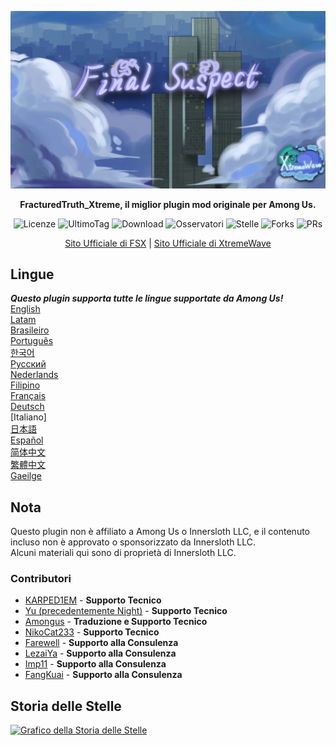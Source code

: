 ﻿<div align="center">

![FSX-XW](Assets/LogoWithTeam.png)

**FracturedTruth_Xtreme, il miglior plugin mod originale per Among Us.**

<img src="https://badgen.net/github/license/XtremeWave/FracturedTruth_Xtreme" alt="Licenze">
<img src="https://badgen.net/github/tag/XtremeWave/FracturedTruth_Xtreme" alt="UltimoTag">
<img src="https://badgen.net/github/assets-dl/XtremeWave/FracturedTruth_Xtreme" alt="Download">
<img src="https://badgen.net/github/watchers/XtremeWave/FracturedTruth_Xtreme" alt="Osservatori">
<img src="https://badgen.net/github/stars/XtremeWave/FracturedTruth_Xtreme" alt="Stelle">
<img src="https://badgen.net/github/forks/XtremeWave/FracturedTruth_Xtreme" alt="Forks">
<img src="https://badgen.net/github/prs/XtremeWave/FracturedTruth_Xtreme" alt="PRs">

[Sito Ufficiale di FSX](https://fsusx.top.cc) | [Sito Ufficiale di XtremeWave](https://www.xtreme.net.cn)

</div>

## Lingue
***Questo plugin supporta tutte le lingue supportate da Among Us!***<br>
[English](README.md) <br>
[Latam](README_es_LA.md)<br>
[Brasileiro](README_pt_BR.md)<br>
[Português](README_pt.md)<br>
[한국어](README_ko.md)<br>
[Русский](README_ru.md)<br>
[Nederlands](README_nl.md)<br>
[Filipino](README_tl.md)<br>
[Français](README_fr.md)<br>
[Deutsch](README_de.md)<br>
[Italiano]<br>
[日本語](README_ja.md)<br>
[Español](README_es.md)<br>
[简体中文](README_zh.md)<br>
[繁體中文](README_zh_CHT.md)<br>
[Gaeilge](README_ga.md)<br>

## Nota
Questo plugin non è affiliato a Among Us o Innersloth LLC, e il contenuto incluso non è approvato o sponsorizzato da Innersloth LLC.<br>
Alcuni materiali qui sono di proprietà di Innersloth LLC.

### Contributori
 - [KARPED1EM](https://github.com/KARPED1EM) - **Supporto Tecnico**
 - [Yu (precedentemente Night)](https://github.com/Night-GUA) - **Supporto Tecnico**
 - [Amongus](https://github.com/XiezibanWrite) - **Traduzione e Supporto Tecnico**
 - [NikoCat233](https://github.com/NikoCat233) - **Supporto Tecnico**
 - [Farewell](https://github.com/ksduye) - **Supporto alla Consulenza**
 - [LezaiYa](https://github.com/LezaiYa1) - **Supporto alla Consulenza**
 - [Imp11](https://github.com/dabao40) - **Supporto alla Consulenza**
 - [FangKuai](https://github.com/FangKuaiYa) - **Supporto alla Consulenza**

## Storia delle Stelle
[![Grafico della Storia delle Stelle](https://api.star-history.com/svg?repos=XtremeWave/FracturedTruth_Xtreme&type=Date)](https://star-history.com/#XtremeWave/FracturedTruth_Xtreme&Date)
